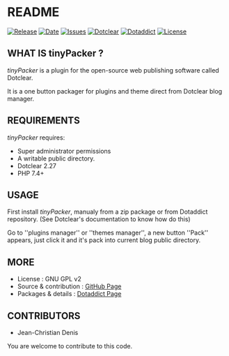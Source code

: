 # README

[![Release](https://img.shields.io/github/v/release/JcDenis/tinyPacker)](https://github.com/JcDenis/tinyPacker/releases)
[![Date](https://img.shields.io/github/release-date/JcDenis/tinyPacker)](https://github.com/JcDenis/tinyPacker/releases)
[![Issues](https://img.shields.io/github/issues/JcDenis/tinyPacker)](https://github.com/JcDenis/tinyPacker/issues)
[![Dotclear](https://img.shields.io/badge/dotclear-v2.27-blue.svg)](https://fr.dotclear.org/download)
[![Dotaddict](https://img.shields.io/badge/dotaddict-official-green.svg)](https://plugins.dotaddict.org/dc2/details/tinyPacker)
[![License](https://img.shields.io/github/license/JcDenis/tinyPacker)](https://github.com/JcDenis/tinyPacker/blob/master/LICENSE)

## WHAT IS tinyPacker ?

_tinyPacker_ is a plugin for the open-source 
web publishing software called Dotclear.

It is a one button packager for plugins and theme 
direct from Dotclear blog manager.

## REQUIREMENTS

_tinyPacker_ requires: 

 * Super administrator permissions
 * A writable public directory.
 * Dotclear 2.27
 * PHP 7.4+

## USAGE

First install _tinyPacker_, manualy from a zip package or from 
Dotaddict repository. (See Dotclear's documentation to know how do this)

Go to ''plugins manager'' or ''themes manager'', 
a new button ''Pack'' appears, just click it 
and it's pack into current blog public directory.

## MORE

 * License : GNU GPL v2
 * Source & contribution : [GitHub Page](https://github.com/JcDenis/tinyPacker)
 * Packages & details : [Dotaddict Page](https://plugins.dotaddict.org/dc2/details/tinyPacker)

## CONTRIBUTORS

 * Jean-Christian Denis

 You are welcome to contribute to this code.